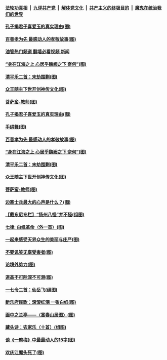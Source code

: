 ####  [法轮功真相](../../../../basic/blob/master/README.md?t=12060731) &nbsp;|&nbsp; [九评共产党](../../../../9ping.md/blob/master/README.md?t=12060731) &nbsp;|&nbsp; [解体党文化](../../../../jtdwh.md/blob/master/README.md?t=12060731)  &nbsp;|&nbsp; [共产主义的终极目的](../../../../gczydzjmd.md/blob/master/README.md?t=12060731) &nbsp;|&nbsp; [魔鬼在统治我们的世界](../../../../mgztzwmdsj.md/blob/master/README.md?t=12060731) 

#### [孔子揭君子喜爱玉的真实理由(图)](../pages/p7/1022337.md?t=12060731) 

#### [百善孝为先 最感动人的孝敬故事(图)](../pages/p7/1023010.md?t=12060731) 

#### [油管热门频道 翻墙必看视频 新闻](http://129.146.143.75:81/youtube.html?12060731)

#### [“身在江海之上 心居乎魏阙之下 奈何”(图)](../pages/p7/1013450.md?t=12060731) 

#### [清平乐二首：末劫围剿(图)](../pages/p7/1022999.md?t=12060731) 

#### [众王随主下世开创神传文化(图)](../pages/p7/1020115.md?t=12060731) 

#### [菩萨蛮-教师(图)](../pages/p7/1023297.md?t=12060731) 

#### [孔子揭君子喜爱玉的真实理由(图)](../pages/p7/1022337.md?t=12060731) 

#### [手绢舞(图)](../pages/p7/1022892.md?t=12060731) 

#### [百善孝为先 最感动人的孝敬故事(图)](../pages/p7/1023010.md?t=12060731) 

#### [“身在江海之上 心居乎魏阙之下 奈何”(图)](../pages/p7/1013450.md?t=12060731) 

#### [清平乐二首：末劫围剿(图)](../pages/p7/1022999.md?t=12060731) 

#### [众王随主下世开创神传文化(图)](../pages/p7/1020115.md?t=12060731) 

#### [菩萨蛮-教师(图)](../pages/p7/1023297.md?t=12060731) 

#### [边塞士兵最大的心声是什么？(图)](../pages/p7/1022565.md?t=12060731) 

#### [【戴东尼专栏】“扬州八怪”并不怪(组图)](../pages/p7/1012797.md?t=12060731) 

#### [七律: 白纸革命（外一首）(图)](../pages/p7/1023095.md?t=12060731) 

#### [一起来感受天界众生的美丽与庄严(图)](../pages/p7/1019197.md?t=12060731) 

#### [不要讥笑无辜受害者(图)](../pages/p7/1023179.md?t=12060731) 

#### [论境外势力(图)](../pages/p7/1023000.md?t=12060731) 

#### [道高不可际深不可测(图)](../pages/p7/1022981.md?t=12060731) 

#### [一七令二首：仙岳飞(组图)](../pages/p7/1022715.md?t=12060731) 

#### [新乐府民歌：滚滚红潮 一张白纸(图)](../pages/p7/1023052.md?t=12060731) 

#### [画中之兰亭——〈富春山居图〉(图)](../pages/p7/1022721.md?t=12060731) 

#### [藏头诗：农家乐（十首）(组图)](../pages/p7/1022811.md?t=12060731) 

#### [谈《一剪梅》中最最动人的15字(图)](../pages/p7/1022341.md?t=12060731) 

#### [欢庆江魔头死了(图)](../pages/p7/1023002.md?t=12060731) 

<img src='http://gfw-breaker.win/goodnews/indexes/p7.md' width='0px' height='0px'/>
